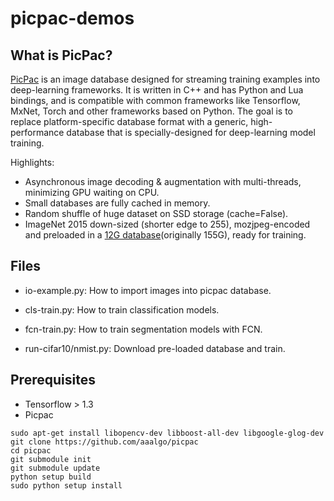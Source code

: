 # picpac-demos

## What is PicPac?

[PicPac](https://github.com/aaalgo/picpac) is an image database designed for streaming training
examples into deep-learning frameworks.  It is written in
C++ and has Python and Lua bindings, and is compatible with
common frameworks like Tensorflow, MxNet, Torch and other
frameworks based on Python.  The goal is to replace
platform-specific database format with a generic, high-
performance database that is specially-designed for
deep-learning model training.

Highlights:
- Asynchronous image decoding & augmentation with multi-threads,
  minimizing GPU waiting on CPU.
- Small databases are fully cached in memory.
- Random shuffle of huge dataset on SSD storage (cache=False).
- ImageNet 2015 down-sized (shorter edge to 255), mozjpeg-encoded and
  preloaded in a [12G
  database](http://www.aaalgo.com/picpac/datasets/ilsvrc/)(originally
  155G), ready for training.



## Files
- io-example.py:  How to import images into picpac database.
- cls-train.py: How to train classification models.
- fcn-train.py: How to train segmentation models with FCN.

- run-cifar10/nmist.py: Download pre-loaded database and train.

## Prerequisites
- Tensorflow > 1.3
- Picpac

```
sudo apt-get install libopencv-dev libboost-all-dev libgoogle-glog-dev
git clone https://github.com/aaalgo/picpac
cd picpac
git submodule init
git submodule update
python setup build
sudo python setup install
```

